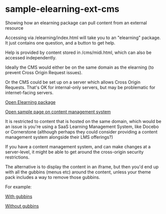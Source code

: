 # sample-elearning-ext-cms
Showing how an elearning package can pull content from an external resource

Accessing via /elearning/index.html will take you to an "elearning" package. It just contains one question, and a button to get help.

Help is provided by content stored in /cms/midi.html, which can also be accessed independently.

Ideally the CMS would either be on the same domain as the elearning (to prevent Cross Origin Request issues).

Or the CMS could be set up on a server which allows Cross Origin Requests. That's OK for internal-only servers, but may be problematic for internet-facing servers.

<a href="elearning/index.html">Open Elearning package</a>

<a href="cms/midi.html">Open sample page on content management system</a>

It is restricted to content that is hosted on the same domain, which would be an issue is you're using a SaaS Learning Management System, like Docebo or Cornerstone (although perhaps they could consider providing a content management system alongside their LMS offerings?)

If you have a content management system, and can make changes at a server-level, it might be able to get around the cross-origin security restrictions.

The alternative is to display the content in an iframe, but then you'd end up with all the gubbins (menus etc) around the content, unless your theme pack includes a way to remove those gubbins.

For example:

[With gubbins](https://demo.hibbittsdesign.org/grav-open-matter-course-hub/ux-techniques-guide)

[Without gubbins](https://demo.hibbittsdesign.org/grav-open-matter-course-hub/ux-techniques-guide/chromeless:true)
